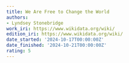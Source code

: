 ```yaml
---
title: We Are Free to Change the World
authors:
- Lyndsey Stonebridge
work_iri: https://www.wikidata.org/wiki/
edition_iri: https://www.wikidata.org/wiki/
date_started: '2024-10-17T00:00:00Z'
date_finished: '2024-10-21T00:00:00Z'
rating: 5
---
```


